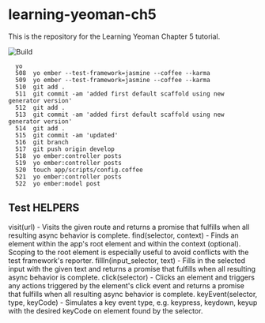 learning-yeoman-ch5
===================

This is the repository for the Learning Yeoman Chapter 5 tutorial.


![Build](https://travis-ci.org/jonniespratley/learning-yeoman-ch5.png)

```
  yo
  508  yo ember --test-framework=jasmine --coffee --karma
  509  yo ember --test-framework=jasmine --coffee --karma
  510  git add .
  511  git commit -am 'added first default scaffold using new generator version'
  512  git add .
  513  git commit -am 'added first default scaffold using new generator version'
  514  git add .
  515  git commit -am 'updated'
  516  git branch
  517  git push origin develop
  518  yo ember:controller posts
  519  yo ember:controller posts
  520  touch app/scripts/config.coffee
  521  yo ember:controller posts
  522  yo ember:model post
```

## Test HELPERS
visit(url) - Visits the given route and returns a promise that fulfills when all resulting async behavior is complete.
find(selector, context) - Finds an element within the app's root element and within the context (optional). Scoping to the root element is especially useful to avoid conflicts with the test framework's reporter.
fillIn(input_selector, text) - Fills in the selected input with the given text and returns a promise that fulfills when all resulting async behavior is complete.
click(selector) - Clicks an element and triggers any actions triggered by the element's click event and returns a promise that fulfills when all resulting async behavior is complete.
keyEvent(selector, type, keyCode) - Simulates a key event type, e.g. keypress, keydown, keyup with the desired keyCode on element found by the selector.
